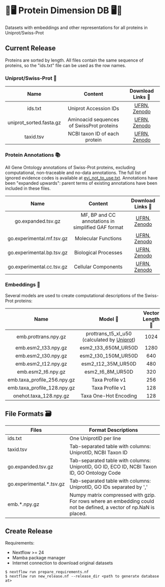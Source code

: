 # 🧬🖥 Protein Dimension DB 🖥🧬

Datasets with embeddings and other representations for all proteins in Uniprot/Swiss-Prot

## Current Release

Proteins are sorted by length. All files contain the same sequence of proteins, so the "ids.txt" file can be used as the row names.

### Uniprot/Swiss-Prot 🔬

|           Name          |                  Content                  | Download Links 🔗 |
|:-----------------------:|:-----------------------------------------:|:-------------:|
|         ids.txt         |           Uniprot Accession IDs           |       [UFRN](https://bioinformatics-brazil.org/~pitagoras/protein_dimension_db/release_1/ids.txt), [Zenodo](#)       |
| uniprot_sorted.fasta.gz | Aminoacid sequences of SwissProt proteins |       [UFRN](https://bioinformatics-brazil.org/~pitagoras/protein_dimension_db/release_1/uniprot_sorted.fasta.gz), [Zenodo](#)       |
| taxid.tsv               | NCBI taxon ID of each protein             |       [UFRN](https://bioinformatics-brazil.org/~pitagoras/protein_dimension_db/release_1/taxid.tsv), [Zenodo](#)       |

### Protein Annotations 📚

All Gene Ontology annotations of Swiss-Prot proteins, excluding computational, non-traceable and no-data annotations. The full list of ignored evidence codes is available at [evi_not_to_use.txt](evi_not_to_use.txt). Annotations have been "expanded upwards": parent terms of existing annotations have been included in these files.

|            Name           |        Content       | Download Links 🔗 |
|:-------------------------:|:--------------------:|:-------------:|
| go.expanded.tsv.gz        | MF, BP and CC annotations in simplified GAF format |  [UFRN](https://bioinformatics-brazil.org/~pitagoras/protein_dimension_db/release_1/go.experimental.cc.tsv.gz), [Zenodo](go.expanded.tsv.gz)       |
| go.experimental.mf.tsv.gz |  Molecular Functions |       [UFRN](https://bioinformatics-brazil.org/~pitagoras/protein_dimension_db/release_1/go.experimental.cc.tsv.gz), [Zenodo](#)       |
| go.experimental.bp.tsv.gz | Biological Processes |       [UFRN](https://bioinformatics-brazil.org/~pitagoras/protein_dimension_db/release_1/go.experimental.bp.tsv.gz), [Zenodo](#)       |
| go.experimental.cc.tsv.gz | Cellular Components  |       [UFRN](https://bioinformatics-brazil.org/~pitagoras/protein_dimension_db/release_1/go.experimental.mf.tsv.gz), [Zenodo](#)       |

### Embeddings 🔢

Several models are used to create computational descriptions of the Swiss-Prot proteins:

|             Name            |                                          Model 🤖                                         | Vector Length 📏 | Download Links 🔗 |
|:---------------------------:|:--------------------------------------------------------------------------------------:|:-------------:|:-------------:|
|     emb.prottrans.npy.gz    | prottrans_t5_xl_u50 (calculated by [Uniprot](https://www.uniprot.org/help/embeddings)) |      1024     |   [UFRN](https://bioinformatics-brazil.org/~pitagoras/protein_dimension_db/release_1/emb.prottrans.npy.gz), [Zenodo](#)  |
|     emb.esm2_t33.npy.gz     |                                   esm2_t33_650M_UR50D                                  |      1280     |    Upcoming   |
|     emb.esm2_t30.npy.gz     |                                   esm2_t30_150M_UR50D                                  |      640      |    Upcoming   |
|     emb.esm2_t12.npy.gz     |                                   esm2_t12_35M_UR50D                                   |      480      |    Upcoming   |
|      emb.esm2_t6.npy.gz     |                                    esm2_t6_8M_UR50D                                    |      320      |    Upcoming   |
| emb.taxa_profile_256.npy.gz |                                     Taxa Profile v1                                    |      256      |    Upcoming   |
| emb.taxa_profile_128.npy.gz |                                     Taxa Profile v1                                    |      128      |    Upcoming   |
|    onehot.taxa_128.npy.gz   |                                  Taxa One-Hot Encoding                                 |      128      |    Upcoming   |

## File Formats 🗃️

| Files                    | Format Descriptions                                                                                                |
|--------------------------|--------------------------------------------------------------------------------------------------------------------|
| ids.txt                  | One UniprotID per line                                                                                             |
| taxid.tsv                | Tab-separated table with columns: UniprotID, NCBI Taxon ID                                                         |
| go.expanded.tsv.gz       | Tab-separated table with columns: UniprotID, GO ID, ECO ID, NCBI Taxon ID, GO Ontology Code                        |
| go.experimental.*.tsv.gz | Tab-separated table with columns: UniprotID, GO IDs separated by ','                                               |
| emb.*.npy.gz             | Numpy matrix compressed with gzip. For rows where an embedding could not be defined, a vector of np.NaN is placed. |

## Create Release

Requirements:
- Nextflow >= 24
- Mamba package manager
- Internet connection to download original datasets

```
$ nextflow run prepare_requirements.nf
$ nextflow run new_release.nf --release_dir <path to generate database at>
```